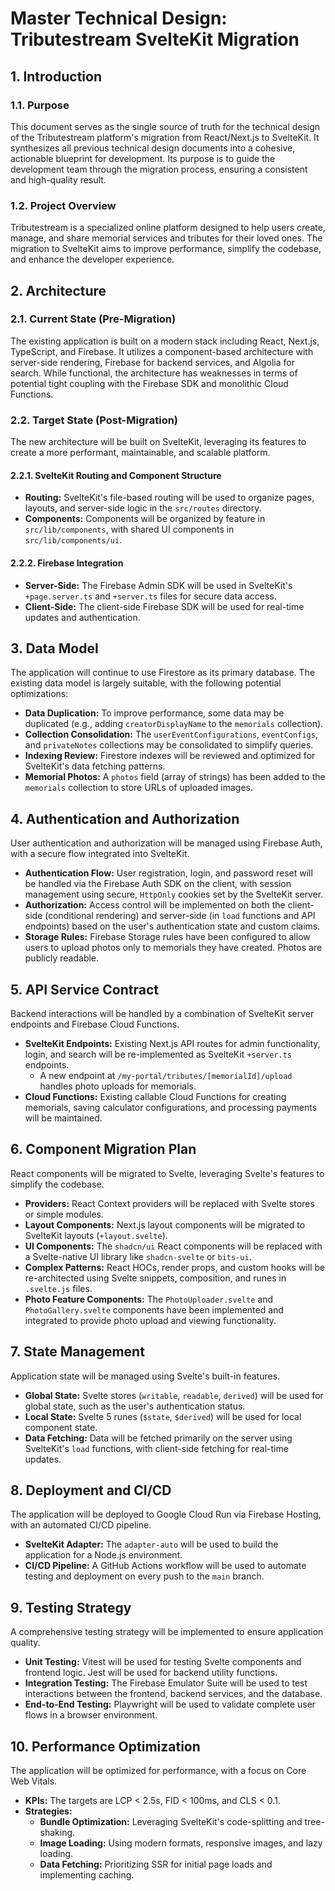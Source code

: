 # Master Technical Design: Tributestream SvelteKit Migration

## 1. Introduction

### 1.1. Purpose

This document serves as the single source of truth for the technical design of the Tributestream platform's migration from React/Next.js to SvelteKit. It synthesizes all previous technical design documents into a cohesive, actionable blueprint for development. Its purpose is to guide the development team through the migration process, ensuring a consistent and high-quality result.

### 1.2. Project Overview

Tributestream is a specialized online platform designed to help users create, manage, and share memorial services and tributes for their loved ones. The migration to SvelteKit aims to improve performance, simplify the codebase, and enhance the developer experience.

## 2. Architecture

### 2.1. Current State (Pre-Migration)

The existing application is built on a modern stack including React, Next.js, TypeScript, and Firebase. It utilizes a component-based architecture with server-side rendering, Firebase for backend services, and Algolia for search. While functional, the architecture has weaknesses in terms of potential tight coupling with the Firebase SDK and monolithic Cloud Functions.

### 2.2. Target State (Post-Migration)

The new architecture will be built on SvelteKit, leveraging its features to create a more performant, maintainable, and scalable platform.

#### 2.2.1. SvelteKit Routing and Component Structure

-   **Routing:** SvelteKit's file-based routing will be used to organize pages, layouts, and server-side logic in the `src/routes` directory.
-   **Components:** Components will be organized by feature in `src/lib/components`, with shared UI components in `src/lib/components/ui`.

#### 2.2.2. Firebase Integration

-   **Server-Side:** The Firebase Admin SDK will be used in SvelteKit's `+page.server.ts` and `+server.ts` files for secure data access.
-   **Client-Side:** The client-side Firebase SDK will be used for real-time updates and authentication.

## 3. Data Model

The application will continue to use Firestore as its primary database. The existing data model is largely suitable, with the following potential optimizations:

-   **Data Duplication:** To improve performance, some data may be duplicated (e.g., adding `creatorDisplayName` to the `memorials` collection).
-   **Collection Consolidation:** The `userEventConfigurations`, `eventConfigs`, and `privateNotes` collections may be consolidated to simplify queries.
-   **Indexing Review:** Firestore indexes will be reviewed and optimized for SvelteKit's data fetching patterns.
-   **Memorial Photos:** A `photos` field (array of strings) has been added to the `memorials` collection to store URLs of uploaded images.

## 4. Authentication and Authorization

User authentication and authorization will be managed using Firebase Auth, with a secure flow integrated into SvelteKit.

-   **Authentication Flow:** User registration, login, and password reset will be handled via the Firebase Auth SDK on the client, with session management using secure, `HttpOnly` cookies set by the SvelteKit server.
-   **Authorization:** Access control will be implemented on both the client-side (conditional rendering) and server-side (in `load` functions and API endpoints) based on the user's authentication state and custom claims.
-   **Storage Rules:** Firebase Storage rules have been configured to allow users to upload photos only to memorials they have created. Photos are publicly readable.

## 5. API Service Contract

Backend interactions will be handled by a combination of SvelteKit server endpoints and Firebase Cloud Functions.

-   **SvelteKit Endpoints:** Existing Next.js API routes for admin functionality, login, and search will be re-implemented as SvelteKit `+server.ts` endpoints.
    -   A new endpoint at `/my-portal/tributes/[memorialId]/upload` handles photo uploads for memorials.
-   **Cloud Functions:** Existing callable Cloud Functions for creating memorials, saving calculator configurations, and processing payments will be maintained.

## 6. Component Migration Plan

React components will be migrated to Svelte, leveraging Svelte's features to simplify the codebase.

-   **Providers:** React Context providers will be replaced with Svelte stores or simple modules.
-   **Layout Components:** Next.js layout components will be migrated to SvelteKit layouts (`+layout.svelte`).
-   **UI Components:** The `shadcn/ui` React components will be replaced with a Svelte-native UI library like `shadcn-svelte` or `bits-ui`.
-   **Complex Patterns:** React HOCs, render props, and custom hooks will be re-architected using Svelte snippets, composition, and runes in `.svelte.js` files.
-   **Photo Feature Components:** The `PhotoUploader.svelte` and `PhotoGallery.svelte` components have been implemented and integrated to provide photo upload and viewing functionality.

## 7. State Management

Application state will be managed using Svelte's built-in features.

-   **Global State:** Svelte stores (`writable`, `readable`, `derived`) will be used for global state, such as the user's authentication status.
-   **Local State:** Svelte 5 runes (`$state`, `$derived`) will be used for local component state.
-   **Data Fetching:** Data will be fetched primarily on the server using SvelteKit's `load` functions, with client-side fetching for real-time updates.

## 8. Deployment and CI/CD

The application will be deployed to Google Cloud Run via Firebase Hosting, with an automated CI/CD pipeline.

-   **SvelteKit Adapter:** The `adapter-auto` will be used to build the application for a Node.js environment.
-   **CI/CD Pipeline:** A GitHub Actions workflow will be used to automate testing and deployment on every push to the `main` branch.

## 9. Testing Strategy

A comprehensive testing strategy will be implemented to ensure application quality.

-   **Unit Testing:** Vitest will be used for testing Svelte components and frontend logic. Jest will be used for backend utility functions.
-   **Integration Testing:** The Firebase Emulator Suite will be used to test interactions between the frontend, backend services, and the database.
-   **End-to-End Testing:** Playwright will be used to validate complete user flows in a browser environment.

## 10. Performance Optimization

The application will be optimized for performance, with a focus on Core Web Vitals.

-   **KPIs:** The targets are LCP < 2.5s, FID < 100ms, and CLS < 0.1.
-   **Strategies:**
    -   **Bundle Optimization:** Leveraging SvelteKit's code-splitting and tree-shaking.
    -   **Image Loading:** Using modern formats, responsive images, and lazy loading.
    -   **Data Fetching:** Prioritizing SSR for initial page loads and implementing caching.